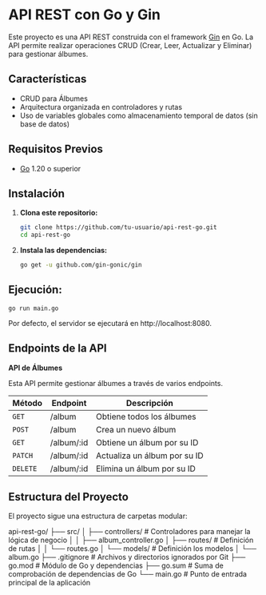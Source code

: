 # API REST con Go y Gin

Este proyecto es una API REST construida con el framework [Gin](https://github.com/gin-gonic/gin) en Go. La API permite realizar operaciones CRUD (Crear, Leer, Actualizar y Eliminar) para gestionar álbumes.

## Características

- CRUD para Álbumes
- Arquitectura organizada en controladores y rutas
- Uso de variables globales como almacenamiento temporal de datos (sin base de datos)

## Requisitos Previos

- [Go](https://golang.org/dl/) 1.20 o superior

## Instalación

1. **Clona este repositorio:**

    ```bash
    git clone https://github.com/tu-usuario/api-rest-go.git
    cd api-rest-go

2. **Instala las dependencias:**
    ```bash
    go get -u github.com/gin-gonic/gin

## Ejecución:
    go run main.go

Por defecto, el servidor se ejecutará en http://localhost:8080.

## Endpoints de la API

**API de Álbumes**

Esta API permite gestionar álbumes a través de varios endpoints.

| Método | Endpoint       | Descripción                              |
|--------|----------------|------------------------------------------|
| `GET`    | /album         | Obtiene todos los álbumes                |
| `POST`   | /album         | Crea un nuevo álbum                      |
| `GET`    | /album/:id     | Obtiene un álbum por su ID               |
| `PATCH`  | /album/:id     | Actualiza un álbum por su ID             |
| `DELETE` | /album/:id     | Elimina un álbum por su ID               |

## Estructura del Proyecto
El proyecto sigue una estructura de carpetas modular:

api-rest-go/
├── src/
│   ├── controllers/    # Controladores para manejar la lógica de negocio
│   │   ├── album_controller.go
│   ├── routes/         # Definición de rutas
│   │   └── routes.go
│   └── models/         # Definición los modelos
│       └── album.go
├── .gitignore          # Archivos y directorios ignorados por Git
├── go.mod              # Módulo de Go y dependencias
├── go.sum              # Suma de comprobación de dependencias de Go
└── main.go             # Punto de entrada principal de la aplicación


